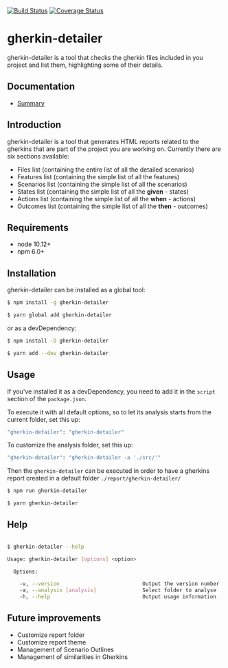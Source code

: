 [![Build Status](https://travis-ci.org/silversonicaxel/gherkin-detailer.svg?branch=master)](https://travis-ci.org/silversonicaxel/gherkin-detailer)
[![Coverage Status](https://coveralls.io/repos/github/silversonicaxel/gherkin-detailer/badge.svg?branch=master)](https://coveralls.io/github/silversonicaxel/gherkin-detailer?branch=master)

# gherkin-detailer
gherkin-detailer is a tool that checks the gherkin files included in you project and list them, highlighting some of their details.

## Documentation
* [Summary](SUMMARY.md)

## Introduction
gherkin-detailer is a tool that generates HTML reports related to the gherkins that are part of the project you are working on. Currently there are six sections available:
* Files list (containing the entire list of all the detailed scenarios)
* Features list (containing the simple list of all the features)
* Scenarios list (containing the simple list of all the scenarios)
* States list (containing the simple list of all the **given** - states)
* Actions list (containing the simple list of all the **when** - actions)
* Outcomes list (containing the simple list of all the **then** - outcomes)

## Requirements
* node 10.12+
* npm 6.0+

## Installation
gherkin-detailer can be installed as a global tool:

```bash
$ npm install -g gherkin-detailer

$ yarn global add gherkin-detailer
```

or as a devDependency:

```bash
$ npm install -D gherkin-detailer

$ yarn add --dev gherkin-detailer
```

## Usage
If you've installed it as a devDependency, you need to add it in the `script` section of the `package.json`.

To execute it with all default options, so to let its analysis starts from the current folder, set this up:
```bash
"gherkin-detailer": "gherkin-detailer"
```

To customize the analysis folder, set this up:
```bash
"gherkin-detailer": "gherkin-detailer -a './src/'"
```

Then the `gherkin-detailer` can be executed in order to have a gherkins report created in a default folder `./report/gherkin-detailer/`

```bash
$ npm run gherkin-detailer

$ yarn gherkin-detailer
```

## Help
```bash

$ gherkin-detailer --help

Usage: gherkin-detailer [options] <option>

  Options:

    -v, --version                           Output the version number
    -a, --analysis [analysis]               Select folder to analyse
    -h, --help                              Output usage information

```

## Future improvements
* Customize report folder
* Customize report theme
* Management of Scenario Outlines
* Management of similarities in Gherkins
